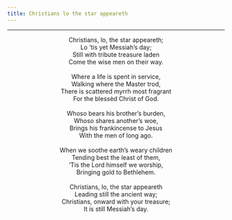 ```yaml
---
title: Christians lo the star appeareth
---
```


---
<center>
Christians, lo, the star appeareth;<br/>
Lo ’tis yet Messiah’s day;<br/>
Still with tribute treasure laden<br/>
Come the wise men on their way.<br/>
<br/>
Where a life is spent in service,<br/>
Walking where the Master trod,<br/>
There is scattered myrrh most fragrant<br/>
For the blessèd Christ of God.<br/>
<br/>
Whoso bears his brother’s burden,<br/>
Whoso shares another’s woe,<br/>
Brings his frankincense to Jesus<br/>
With the men of long ago.<br/>
<br/>
When we soothe earth’s weary children<br/>
Tending best the least of them,<br/>
’Tis the Lord himself we worship,<br/>
Bringing gold to Bethlehem.<br/>
<br/>
Christians, lo, the star appeareth<br/>
Leading still the ancient way;<br/>
Christians, onward with your treasure;<br/>
It is still Messiah’s day.
</center>
